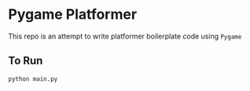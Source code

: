 # Pygame Platformer

This repo is an attempt to write platformer boilerplate code using `Pygame`

##  To Run

```bash
python main.py
```
